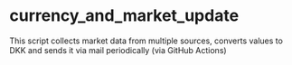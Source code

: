 # currency_and_market_update
This script collects market data from multiple sources, converts values to DKK and sends it via mail periodically (via GitHub Actions)
